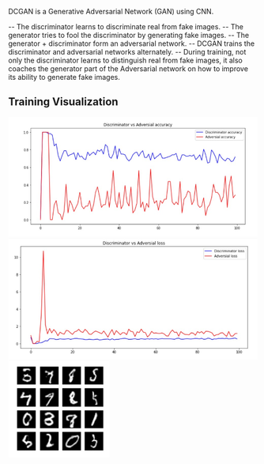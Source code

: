 DCGAN is a Generative Adversarial Network (GAN) using CNN.

-- The discriminator learns to discriminate real from fake images.
-- The generator tries to fool the discriminator by generating fake images.
-- The generator + discriminator form an adversarial network.
-- DCGAN trains the discriminator and adversarial networks alternately.
-- During training, not only the discriminator learns to distinguish real from fake images, it also coaches the generator part of the Adversarial network on how to improve its ability to generate fake images.

## Training Visualization

<img src="./Discriminator vs Adversial Accuracy.jpg">


<img src="./Discriminator vs Adversial Loss.jpg">


<img src="./Generated fake number.jpg">
